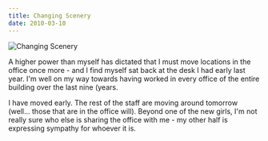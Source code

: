 ```yaml
---
title: Changing Scenery
date: 2010-03-10
---
```


![Changing Scenery](https://source.unsplash.com/jpkvklXwt98/1600x900)

A higher power than myself has dictated that I must move locations in the office once more - and I find myself sat back at the desk I had early last year. I'm well on my way towards having worked in every office of the entire building over the last nine (years.

I have moved early. The rest of the staff are moving around tomorrow (well... those that are in the office will). Beyond one of the new girls, I'm not really sure who else is sharing the office with me - my other half is expressing sympathy for whoever it is.